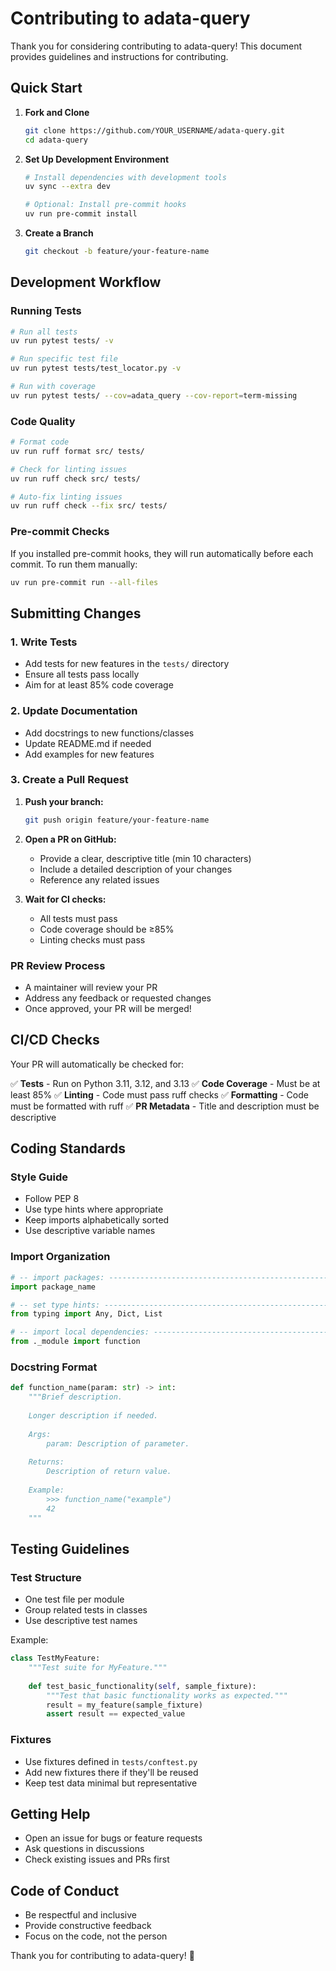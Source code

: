 # Contributing to adata-query

Thank you for considering contributing to adata-query! This document provides guidelines and instructions for contributing.

## Quick Start

1. **Fork and Clone**
   ```bash
   git clone https://github.com/YOUR_USERNAME/adata-query.git
   cd adata-query
   ```

2. **Set Up Development Environment**
   ```bash
   # Install dependencies with development tools
   uv sync --extra dev
   
   # Optional: Install pre-commit hooks
   uv run pre-commit install
   ```

3. **Create a Branch**
   ```bash
   git checkout -b feature/your-feature-name
   ```

## Development Workflow

### Running Tests

```bash
# Run all tests
uv run pytest tests/ -v

# Run specific test file
uv run pytest tests/test_locator.py -v

# Run with coverage
uv run pytest tests/ --cov=adata_query --cov-report=term-missing
```

### Code Quality

```bash
# Format code
uv run ruff format src/ tests/

# Check for linting issues
uv run ruff check src/ tests/

# Auto-fix linting issues
uv run ruff check --fix src/ tests/
```

### Pre-commit Checks

If you installed pre-commit hooks, they will run automatically before each commit. To run them manually:

```bash
uv run pre-commit run --all-files
```

## Submitting Changes

### 1. Write Tests

- Add tests for new features in the `tests/` directory
- Ensure all tests pass locally
- Aim for at least 85% code coverage

### 2. Update Documentation

- Add docstrings to new functions/classes
- Update README.md if needed
- Add examples for new features

### 3. Create a Pull Request

1. **Push your branch:**
   ```bash
   git push origin feature/your-feature-name
   ```

2. **Open a PR on GitHub:**
   - Provide a clear, descriptive title (min 10 characters)
   - Include a detailed description of your changes
   - Reference any related issues

3. **Wait for CI checks:**
   - All tests must pass
   - Code coverage should be ≥85%
   - Linting checks must pass

### PR Review Process

- A maintainer will review your PR
- Address any feedback or requested changes
- Once approved, your PR will be merged!

## CI/CD Checks

Your PR will automatically be checked for:

✅ **Tests** - Run on Python 3.11, 3.12, and 3.13
✅ **Code Coverage** - Must be at least 85%
✅ **Linting** - Code must pass ruff checks
✅ **Formatting** - Code must be formatted with ruff
✅ **PR Metadata** - Title and description must be descriptive

## Coding Standards

### Style Guide

- Follow PEP 8
- Use type hints where appropriate
- Keep imports alphabetically sorted
- Use descriptive variable names

### Import Organization

```python
# -- import packages: ---------------------------------------------------------
import package_name

# -- set type hints: ----------------------------------------------------------
from typing import Any, Dict, List

# -- import local dependencies: -----------------------------------------------
from ._module import function
```

### Docstring Format

```python
def function_name(param: str) -> int:
    """Brief description.
    
    Longer description if needed.
    
    Args:
        param: Description of parameter.
        
    Returns:
        Description of return value.
        
    Example:
        >>> function_name("example")
        42
    """
```

## Testing Guidelines

### Test Structure

- One test file per module
- Group related tests in classes
- Use descriptive test names

Example:
```python
class TestMyFeature:
    """Test suite for MyFeature."""
    
    def test_basic_functionality(self, sample_fixture):
        """Test that basic functionality works as expected."""
        result = my_feature(sample_fixture)
        assert result == expected_value
```

### Fixtures

- Use fixtures defined in `tests/conftest.py`
- Add new fixtures there if they'll be reused
- Keep test data minimal but representative

## Getting Help

- Open an issue for bugs or feature requests
- Ask questions in discussions
- Check existing issues and PRs first

## Code of Conduct

- Be respectful and inclusive
- Provide constructive feedback
- Focus on the code, not the person

Thank you for contributing to adata-query! 🎉

